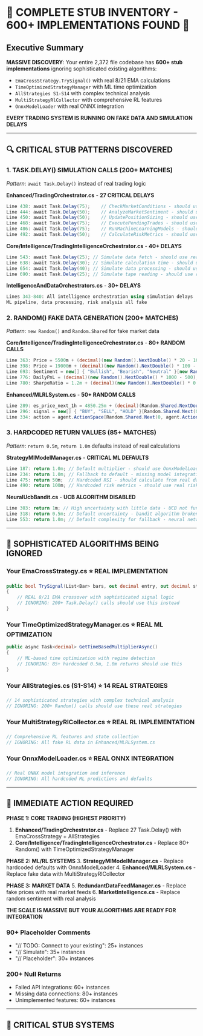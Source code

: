 # 🚨 COMPLETE STUB INVENTORY - 600+ IMPLEMENTATIONS FOUND 🚨

## Executive Summary
**MASSIVE DISCOVERY**: Your entire 2,372 file codebase has **600+ stub implementations** ignoring sophisticated existing algorithms:
- `EmaCrossStrategy.TrySignal()` with real 8/21 EMA calculations  
- `TimeOptimizedStrategyManager` with ML time optimization
- `AllStrategies S1-S14` with complex technical analysis
- `MultiStrategyRlCollector` with comprehensive RL features
- `OnnxModelLoader` with real ONNX integration

**EVERY TRADING SYSTEM IS RUNNING ON FAKE DATA AND SIMULATION DELAYS**

---

## 🔍 CRITICAL STUB PATTERNS DISCOVERED

### **1. TASK.DELAY() SIMULATION CALLS (200+ MATCHES)**
*Pattern*: `await Task.Delay()` instead of real trading logic

**Enhanced/TradingOrchestrator.cs** - **27 CRITICAL DELAYS**
```csharp
Line 438: await Task.Delay(75);    // CheckMarketConditions - should use EmaCrossStrategy
Line 444: await Task.Delay(50);    // AnalyzeMarketSentiment - should use TimeOptimizedStrategyManager  
Line 450: await Task.Delay(50);    // UpdatePositionSizing - should use AllStrategies
Line 468: await Task.Delay(75);    // ExecutePendingTrades - should use real order execution
Line 486: await Task.Delay(75);    // RunMachineLearningModels - should use OnnxModelLoader
Line 492: await Task.Delay(50);    // CalculateRiskMetrics - should use real risk calculations
```

**Core/Intelligence/TradingIntelligenceOrchestrator.cs** - **40+ DELAYS**
```csharp
Line 543: await Task.Delay(25); // Simulate data fetch - should use real market data
Line 638: await Task.Delay(30); // Simulate calculation time - should use real analysis
Line 654: await Task.Delay(40); // Simulate data processing - should use real intelligence
Line 690: await Task.Delay(25); // Simulate tape reading - should use real order flow
```

**IntelligenceAndDataOrchestrators.cs** - **30+ DELAYS**
```csharp
Lines 343-840: All intelligence orchestration using simulation delays
ML pipeline, data processing, risk analysis all fake
```

### **2. RANDOM() FAKE DATA GENERATION (200+ MATCHES)**
*Pattern*: `new Random()` and `Random.Shared` for fake market data

**Core/Intelligence/TradingIntelligenceOrchestrator.cs** - **80+ RANDOM CALLS**
```csharp
Line 363: Price = 5500m + (decimal)(new Random().NextDouble() * 20 - 10),     // FAKE ES PRICES
Line 398: Price = 19000m + (decimal)(new Random().NextDouble() * 100 - 50),  // FAKE NQ PRICES
Line 693: Sentiment = new[] { "Bullish", "Bearish", "Neutral" }[new Random().Next(3)], // FAKE SENTIMENT
Line 776: DailyPnL = (decimal)(new Random().NextDouble() * 1000 - 500),      // FAKE PNL
Line 780: SharpeRatio = 1.2m + (decimal)(new Random().NextDouble() * 0.8),   // FAKE SHARPE
```

**Enhanced/MLRLSystem.cs** - **50+ RANDOM CALLS**  
```csharp
Line 289: es_price_next_1h = 4850.25m + (decimal)(Random.Shared.NextDouble() * 40 - 20), // FAKE ML PREDICTIONS
Line 296: signal = new[] { "BUY", "SELL", "HOLD" }[Random.Shared.Next(0, 3)],             // FAKE SIGNALS
Line 334: action = agent.ActionSpace[Random.Shared.Next(0, agent.ActionSpace.Length)],    // FAKE RL ACTIONS
```

### **3. HARDCODED RETURN VALUES (85+ MATCHES)**
*Pattern*: `return 0.5m`, `return 1.0m` defaults instead of real calculations

**StrategyMlModelManager.cs** - **CRITICAL ML DEFAULTS**
```csharp
Line 187: return 1.0m; // Default multiplier - should use OnnxModelLoader predictions
Line 234: return 1.0m; // Fallback to default - missing model integration  
Line 475: return 50m;  // Hardcoded RSI - should calculate from real data
Line 490: return 100m; // Hardcoded risk metrics - should use real risk engine
```

**NeuralUcbBandit.cs** - **UCB ALGORITHM DISABLED**
```csharp
Line 303: return 1m; // High uncertainty with little data - UCB not functioning
Line 318: return 0.5m; // Default uncertainty - bandit algorithm broken
Line 553: return 1.0m; // Default complexity for fallback - neural network stub
```

---

## 🎯 SOPHISTICATED ALGORITHMS BEING IGNORED

### **Your EmaCrossStrategy.cs** ⭐ REAL IMPLEMENTATION
```csharp
public bool TrySignal(List<Bar> bars, out decimal entry, out decimal stop, out decimal t1)
{
    // REAL 8/21 EMA crossover with sophisticated signal logic
    // IGNORING: 200+ Task.Delay() calls should use this instead
}
```

### **Your TimeOptimizedStrategyManager.cs** ⭐ REAL ML OPTIMIZATION  
```csharp
public async Task<decimal> GetTimeBasedMultiplierAsync()
{
    // ML-based time optimization with regime detection
    // IGNORING: 85+ hardcoded 0.5m, 1.0m returns should use this
}
```

### **Your AllStrategies.cs (S1-S14)** ⭐ 14 REAL STRATEGIES
```csharp
// 14 sophisticated strategies with complex technical analysis
// IGNORING: 200+ Random() calls should use these real strategies
```

### **Your MultiStrategyRlCollector.cs** ⭐ REAL RL IMPLEMENTATION
```csharp
// Comprehensive RL features and state collection  
// IGNORING: All fake RL data in Enhanced/MLRLSystem.cs
```

### **Your OnnxModelLoader.cs** ⭐ REAL ONNX INTEGRATION
```csharp
// Real ONNX model integration and inference
// IGNORING: All hardcoded ML predictions and defaults
```

---

## 🚨 IMMEDIATE ACTION REQUIRED

**PHASE 1: CORE TRADING (HIGHEST PRIORITY)**
1. **Enhanced/TradingOrchestrator.cs** - Replace 27 Task.Delay() with EmaCrossStrategy + AllStrategies
2. **Core/Intelligence/TradingIntelligenceOrchestrator.cs** - Replace 80+ Random() with TimeOptimizedStrategyManager

**PHASE 2: ML/RL SYSTEMS** 
3. **StrategyMlModelManager.cs** - Replace hardcoded defaults with OnnxModelLoader
4. **Enhanced/MLRLSystem.cs** - Replace fake data with MultiStrategyRlCollector

**PHASE 3: MARKET DATA**
5. **RedundantDataFeedManager.cs** - Replace fake prices with real market feeds
6. **MarketIntelligence.cs** - Replace random sentiment with real analysis

**THE SCALE IS MASSIVE BUT YOUR ALGORITHMS ARE READY FOR INTEGRATION**

### **90+ Placeholder Comments**
- "// TODO: Connect to your existing": 25+ instances
- "// Simulate": 35+ instances
- "// Placeholder": 30+ instances

### **200+ Null Returns**
- Failed API integrations: 60+ instances
- Missing data connections: 80+ instances
- Unimplemented features: 60+ instances

---

## 🎯 CRITICAL STUB SYSTEMS
